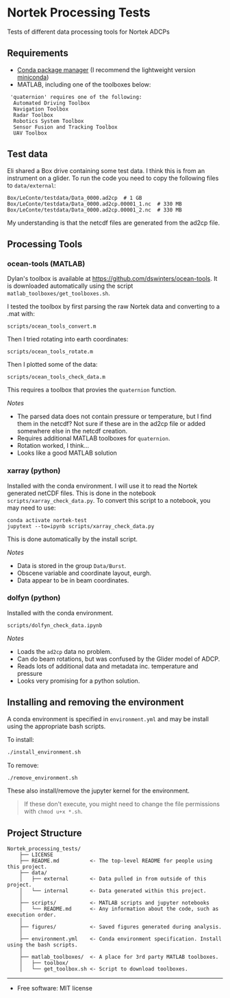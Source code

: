 # Nortek Processing Tests

Tests of different data processing tools for Nortek ADCPs

## Requirements


* [Conda package manager](https://conda.io/en/latest/) (I recommend the lightweight version [miniconda](https://docs.conda.io/en/latest/miniconda.html))
* MATLAB, including one of the toolboxes below:

```
 'quaternion' requires one of the following:
  Automated Driving Toolbox
  Navigation Toolbox
  Radar Toolbox
  Robotics System Toolbox
  Sensor Fusion and Tracking Toolbox
  UAV Toolbox
```

## Test data

Eli shared a Box drive containing some test data. I think this is from an instrument on a glider. To run the code you need to copy the following files to `data/external`:

```
Box/LeConte/testdata/Data_0000.ad2cp  # 1 GB 
Box/LeConte/testdata/Data_0000.ad2cp.00001_1.nc  # 330 MB 
Box/LeConte/testdata/Data_0000.ad2cp.00001_2.nc  # 330 MB 
```

My understanding is that the netcdf files are generated from the ad2cp file. 

## Processing Tools

### ocean-tools (MATLAB)

Dylan's toolbox is available at https://github.com/dswinters/ocean-tools. It is downloaded automatically using the script `matlab_toolboxes/get_toolboxes.sh`.

I tested the toolbox by first parsing the raw Nortek data and converting to a .mat with:

```
scripts/ocean_tools_convert.m
```

Then I tried rotating into earth coordinates:

```
scripts/ocean_tools_rotate.m
```

Then I plotted some of the data:

```
scripts/ocean_tools_check_data.m
```

This requires a toolbox that provies the `quaternion` function.

_Notes_

* The parsed data does not contain pressure or temperature, but I find them in the netcdf? Not sure if these are in the ad2cp file or added somewhere else in the netcdf creation.
* Requires additional MATLAB toolboxes for `quaternion`.
* Rotation worked, I think...
* Looks like a good MATLAB solution 

### xarray (python)

Installed with the conda environment. I will use it to read the Nortek generated netCDF files. This is done in the notebook `scripts/xarray_check_data.py`. To convert this script to a notebook, you may need to use:

```
conda activate nortek-test
jupytext --to=ipynb scripts/xarray_check_data.py
``` 

This is done automatically by the install script. 


_Notes_

* Data is stored in the group `Data/Burst`.
* Obscene variable and coordinate layout, eurgh.
* Data appear to be in beam coordinates. 

### dolfyn (python)

Installed with the conda environment.

```
scripts/dolfyn_check_data.ipynb
```

_Notes_

* Loads the `ad2cp` data no problem.
* Can do beam rotations, but was confused by the Glider model of ADCP.
* Reads lots of additional data and metadata inc. temperature and pressure
* Looks very promising for a python solution. 

## Installing and removing the environment

A conda environment is specified in `environment.yml` and may be install using the appropriate bash scripts. 

To install:

```bash
./install_environment.sh
```

To remove:

```bash
./remove_environment.sh
```

These also install/remove the jupyter kernel for the environment.

> If these don't execute, you might need to change the file permissions with `chmod u+x *.sh`.

## Project Structure
```
Nortek_processing_tests/
    ├── LICENSE
    ├── README.md          <- The top-level README for people using this project.
    ├── data/
    │   ├── external       <- Data pulled in from outside of this project.
    │   └── internal       <- Data generated within this project.
    │
    ├── scripts/           <- MATLAB scripts and jupyter notebooks
    │   └── README.md      <- Any information about the code, such as execution order. 
    │
    ├── figures/           <- Saved figures generated during analysis.
    │
    ├── environment.yml    <- Conda environment specification. Install using the bash scripts.
    │
    ├── matlab_toolboxes/  <- A place for 3rd party MATLAB toolboxes.
    │   ├── toolbox/
    │   └── get_toolbox.sh <- Script to download toolboxes.
 ```

---

* Free software: MIT license

